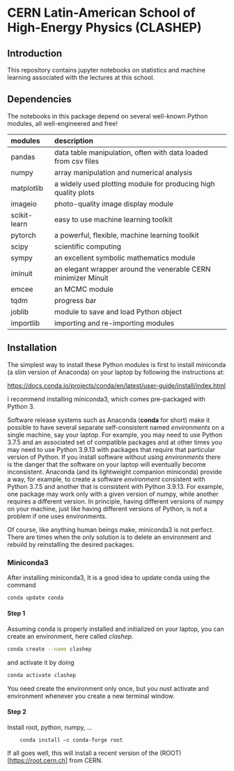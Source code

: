 # CERN Latin-American School of High-Energy Physics (CLASHEP)
## Introduction
This repository contains jupyter notebooks on statistics and machine learning associated with the lectures at this school.


## Dependencies
The notebooks in this package depend on several well-known Python
modules, all well-engineered and free!

| __modules__   | __description__     |
| :---          | :---        |
| pandas        | data table manipulation, often with data loaded from csv files |
| numpy         | array manipulation and numerical analysis      |
| matplotlib    | a widely used plotting module for producing high quality plots |
| imageio      | photo-quality image display module |
| scikit-learn  | easy to use machine learning toolkit |
| pytorch       | a powerful, flexible, machine learning toolkit |
| scipy         | scientific computing    |
| sympy        | an excellent symbolic mathematics module |
| iminuit | an elegant wrapper around the venerable CERN minimizer Minuit |
| emcee | an MCMC module |
| tqdm         | progress bar |
| joblib | module to save and load Python object |
| importlib | importing and re-importing modules |


##  Installation
The simplest way to install these Python modules is first to install miniconda (a slim version of Anaconda) on your laptop by following the instructions at:

https://docs.conda.io/projects/conda/en/latest/user-guide/install/index.html

I recommend installing miniconda3, which comes pre-packaged with Python 3.

Software release systems such as Anaconda (__conda__ for short) make
it possible to have several separate self-consistent named
*environments* on a single machine, say your laptop. For example, you
may need to use Python 3.7.5 and an associated set of compatible
packages and at other times you may need to use Python 3.9.13 with
packages that require that particular version of Python.  If you install software without using *environments* there is
the danger that the software on your laptop will eventually become
inconsistent. Anaconda (and its lightweight companion miniconda)
provide a way, for example, to create a software *environment*
consistent with Python 3.7.5 and another that is consistent with
Python 3.9.13.  For example,
one package may work only with a given version of numpy, while another
requires a different version. In principle, having different versions of numpy on
your machine, just
like having different versions of Python, is not a problem if one uses
environments.

Of course, like anything human beings make, miniconda3 is not
perfect. There are times when the only solution is to delete an
environment and rebuild by reinstalling the desired packages.

### Miniconda3

After installing miniconda3, It is a good idea to update conda using the command
```bash
conda update conda
```
#### Step 1 
Assuming conda is properly installed and initialized on your laptop, you can create an environment, here called *clashep*. 
```bash
conda create --name clashep
```
and activate it by doing
```bash
conda activate clashep
```
You need create the environment only once, but you nust activate and environment whenever you create a new terminal window.

#### Step 2 
Install root, python, numpy, …
```
	conda install –c conda-forge root
```
If all goes well, this will install a recent version of the (ROOT)[https://root.cern.ch] from CERN.
